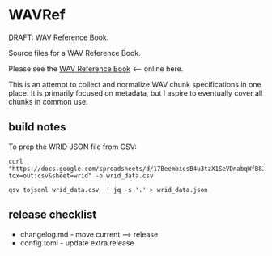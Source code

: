 # WAVRef

DRAFT: WAV Reference Book.  

Source files for a WAV Reference Book.

Please see the [WAV Reference Book](https://wavref.til.cafe/) <-- online here.

This is an attempt to collect and normalize WAV chunk specifications in one place. It is primarily focused on metadata, but I aspire to eventually cover all chunks in common use.


## build notes

To prep the WRID JSON file from CSV:
```
curl "https://docs.google.com/spreadsheets/d/17BeembicsB4u3tzX1SeVDnabqWfB8JNNbQQcLlD5gMY/gviz/tq?tqx=out:csv&sheet=wrid" -o wrid_data.csv

qsv tojsonl wrid_data.csv  | jq -s '.' > wrid_data.json
```

## release checklist

* changelog.md - move current --> release
* config.toml - update extra.release


